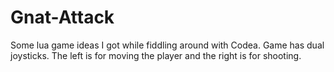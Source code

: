 # Gnat-Attack
Some lua game ideas I got while fiddling around with Codea. Game has dual joysticks. The left is for moving the player and the right is for shooting.
